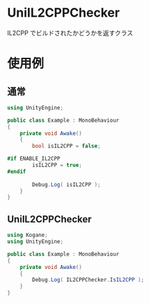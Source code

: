 # UniIL2CPPChecker

IL2CPP でビルドされたかどうかを返すクラス

# 使用例

## 通常

```cs
using UnityEngine;

public class Example : MonoBehaviour
{
    private void Awake()
    {
        bool isIL2CPP = false;

#if ENABLE_IL2CPP
        isIL2CPP = true;
#endif
        
        Debug.Log( isIL2CPP );
    }
}
```

## UniIL2CPPChecker

```cs
using Kogane;
using UnityEngine;

public class Example : MonoBehaviour
{
    private void Awake()
    {
        Debug.Log( IL2CPPChecker.IsIL2CPP );
    }
}
```
